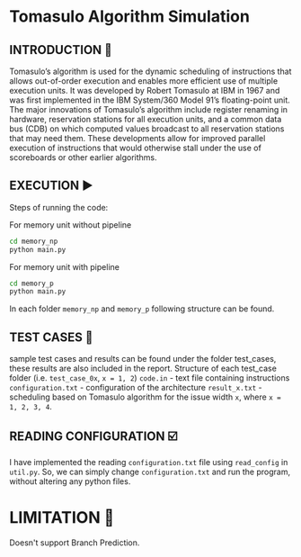 # Tomasulo Algorithm Simulation

## INTRODUCTION 📖

Tomasulo’s algorithm is used for the dynamic scheduling of instructions that allows out-of-order execution and enables more efficient use of multiple execution units. It was developed by Robert Tomasulo at IBM in 1967 and was first implemented in the IBM System/360 Model 91’s floating-point unit. The major innovations of Tomasulo’s algorithm include register renaming in hardware, reservation stations for all execution units, and a common data bus (CDB) on which computed values broadcast to all reservation stations that may need them. These developments allow for improved parallel execution of instructions that would otherwise stall under the use of scoreboards or other earlier algorithms.

## EXECUTION ▶️

Steps of running the code:

For memory unit without pipeline

```bash
cd memory_np
python main.py
```

For memory unit with pipeline

```bash
cd memory_p
python main.py
```

In each folder ```memory_np``` and ```memory_p``` following structure can be found.

## TEST CASES 🧪

sample test cases and results can be found under the folder test_cases, these results are also included in the report.
Structure of each test_case folder (i.e. ```test_case_0x```, ```x = 1, 2```)
```code.in``` - text file containing instructions
```configuration.txt``` - configuration of the architecture
```result_x.txt``` - scheduling based on Tomasulo algorithm for the issue width ```x```, where ```x = 1, 2, 3, 4```.

## READING CONFIGURATION ☑️

I have implemented the reading ```configuration.txt``` file using ```read_config``` in ```util.py```.
So, we can simply change  ```configuration.txt``` and run the program, without altering any python files.

# LIMITATION 🔼

Doesn't support Branch Prediction.
